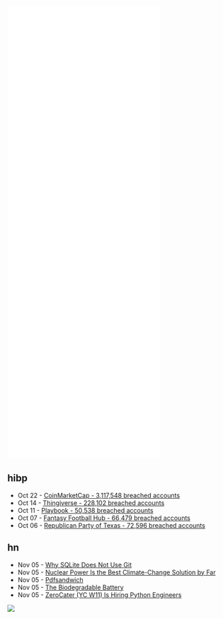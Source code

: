 ![Metrics](https://raw.githubusercontent.com/phixion/phixion/master/metrics.svg)

## hibp

<!--
for https://github.com/phixion/phixion/blob/main/.github/workflows/feeds.yml
-->
<!--START_SECTION:haveibeenpwnd-->
- Oct 22 - [CoinMarketCap - 3,117,548 breached accounts](https://haveibeenpwned.com/PwnedWebsites#CoinMarketCap)
- Oct 14 - [Thingiverse - 228,102 breached accounts](https://haveibeenpwned.com/PwnedWebsites#Thingiverse)
- Oct 11 - [Playbook - 50,538 breached accounts](https://haveibeenpwned.com/PwnedWebsites#Playbook)
- Oct 07 - [Fantasy Football Hub - 66,479 breached accounts](https://haveibeenpwned.com/PwnedWebsites#FantasyFootballHub)
- Oct 06 - [Republican Party of Texas - 72,596 breached accounts](https://haveibeenpwned.com/PwnedWebsites#RepublicanPartyOfTexas)
<!--END_SECTION:haveibeenpwnd-->

## hn

<!--
for https://github.com/phixion/phixion/blob/main/.github/workflows/feeds.yml
-->
<!--START_SECTION:hn-->
- Nov 05 - [Why SQLite Does Not Use Git](https://sqlite.org/whynotgit.html)
- Nov 05 - [Nuclear Power Is the Best Climate-Change Solution by Far](https://www.wsj.com/articles/nuclear-power-best-climate-change-solution-by-far-global-warming-emissions-cop26-11636056581)
- Nov 05 - [Pdfsandwich](http://www.tobias-elze.de/pdfsandwich/)
- Nov 05 - [The Biodegradable Battery](https://www.empa.ch/web/s604/papierbatterie)
- Nov 05 - [ZeroCater (YC W11) Is Hiring Python Engineers](https://news.ycombinator.com/item?id=29124696)
<!--END_SECTION:hn-->

<!--
for https://yhype.me
-->
![](https://hit.yhype.me/github/profile?user_id=13013670)
